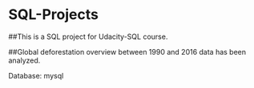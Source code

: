 # SQL-Projects

##This is a SQL project for Udacity-SQL course.

##Global deforestation overview between 1990 and 2016 data has been analyzed.

Database: mysql
